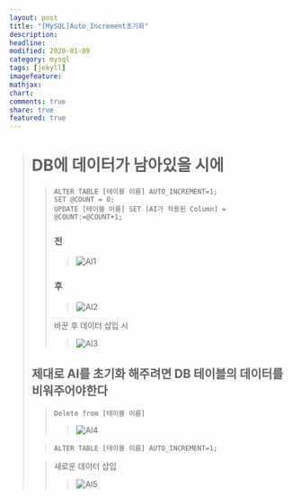 ```yaml
---
layout: post
title: "[MySQL]Auto_Increment초기화"
description: 
headline: 
modified: 2020-01-09
category: mysql
tags: [jekyll]
imagefeature: 
mathjax: 
chart: 
comments: true
share: true
featured: true
---
```


> # DB에 데이터가 남아있을 시에 
>> ```
>> ALTER TABLE [테이블 이름] AUTO_INCREMENT=1;
>> SET @COUNT = 0;
>> UPDATE [테이블 이름] SET [AI가 적용된 Column] = @COUNT:=@COUNT+1;
>> ```
>> ### 전
>>> ![AI1](https://user-images.githubusercontent.com/52815908/72039997-6d8e4d80-32ea-11ea-9d72-26cad7a7687e.PNG)
>> ### 후 
>>> ![AI2](https://user-images.githubusercontent.com/52815908/72039992-6cf5b700-32ea-11ea-9a58-eeede0a4d511.PNG)
>>
>> 바꾼 후 데이터 삽입 시  
>>> ![AI3](https://user-images.githubusercontent.com/52815908/72039993-6cf5b700-32ea-11ea-9912-8beecb425877.PNG)
>> 
>> 
> ## 제대로 AI를 초기화 해주려면 DB 테이블의 데이터를 비워주어야한다
>> ```
>> Delete from [테이블 이름]
>> ```
>>> ![AI4](https://user-images.githubusercontent.com/52815908/72039994-6cf5b700-32ea-11ea-97ab-44bd0631e48b.PNG)
>
>> ```
>> ALTER TABLE [테이블 이름] AUTO_INCREMENT=1;
>> ```
>
>> 새로운 데이터 삽입
>>> ![AI5](https://user-images.githubusercontent.com/52815908/72039995-6d8e4d80-32ea-11ea-89a8-4e04efb10991.PNG)
